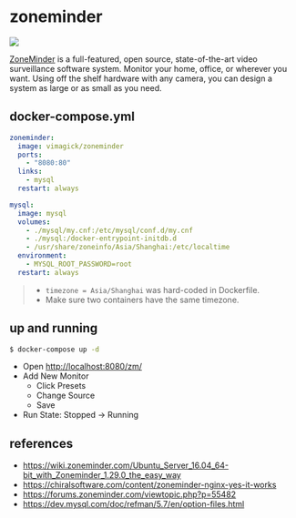 zoneminder
==========

![](https://badge.imagelayers.io/vimagick/zoneminder:latest.svg)

[ZoneMinder][1] is a full-featured, open source, state-of-the-art video
surveillance software system. Monitor your home, office, or wherever you want.
Using off the shelf hardware with any camera, you can design a system as large
or as small as you need.

## docker-compose.yml

```yaml
zoneminder:
  image: vimagick/zoneminder
  ports:
    - "8080:80"
  links:
    - mysql
  restart: always

mysql:
  image: mysql
  volumes:
    - ./mysql/my.cnf:/etc/mysql/conf.d/my.cnf
    - ./mysql:/docker-entrypoint-initdb.d
    - /usr/share/zoneinfo/Asia/Shanghai:/etc/localtime
  environment:
    - MYSQL_ROOT_PASSWORD=root
  restart: always
```

> - `timezone = Asia/Shanghai` was hard-coded in Dockerfile.
> - Make sure two containers have the same timezone.

## up and running

```bash
$ docker-compose up -d
```

- Open <http://localhost:8080/zm/>
- Add New Monitor
  - Click Presets
  - Change Source
  - Save
- Run State: Stopped -> Running

## references

- <https://wiki.zoneminder.com/Ubuntu_Server_16.04_64-bit_with_Zoneminder_1.29.0_the_easy_way>
- <https://chiralsoftware.com/content/zoneminder-nginx-yes-it-works>
- <https://forums.zoneminder.com/viewtopic.php?p=55482>
- <https://dev.mysql.com/doc/refman/5.7/en/option-files.html>

[1]: https://www.zoneminder.com/
